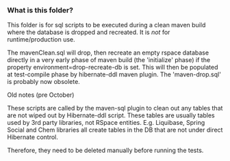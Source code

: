 ### What is this folder?

This folder is for sql scripts to be executed during a clean maven build where the database is dropped and recreated. It is *not* for runtime/production use.

The mavenClean.sql will drop, then recreate an empty rspace database directly in a very early phase of maven build (the 'initialize' phase) if the property environment=drop-recreate-db is set.
This will then be populated at test-compile phase by hibernate-ddl maven plugin.
The 'maven-drop.sql' is probably now obsolete.

Old notes (pre October)

These scripts are called by the maven-sql plugin to clean out any tables that are not wiped out by Hibernate-ddl script.
 These tables are usually tables used by 3rd party libraries, not RSpace entities. E.g. Liquibase, Spring Social and Chem libraries all create tables in the DB that are not under direct Hibernate control.

Therefore, they need to be deleted manually before running the tests.